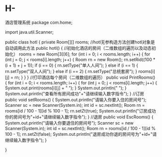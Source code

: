 # H-
酒店管理系统
package com.home;

import java.util.Scanner;

public class hotl {
    private Room[][] rooms;
	//hotl无参构造方法创建hotl对象是自动调用此方法
    public hotl() {
    //初始化酒店的房间（二维数组的遍历以及动态初始化）
        rooms = new Room[3][6];
        for (int i = 0; i < rooms.length; i++) {
            for (int j = 0; j < rooms[i].length; j++) {
                Room rn = new Room();
                rn.setRid((100 * (i + 1) + j + 1));
                if (i == 0) {
                    rn.setType("单人人间");
                } else if (i == 1) {
                    rn.setType("双人人间");
                } else if (i == 2) {
                    rn.setType("总统套房");
                }
                rooms[i][j] = rn;
            }
        }
    }
	//打印酒店每个房间（二维数组的遍历）
    public void PrintRooms() {
        for (int i = 0; i < rooms.length; i++) {
            for (int j = 0; j < rooms[i].length; j++) {
                System.out.print(rooms[i][j] + " ");
            }
            System.out.println(" ");
        }
        System.out.println("查看所有房间成功"+"请继续输入数字指令");
    }
	//订房
    public void setRooms() {
        System.out.println("请输入你要入住的房间号");
        Scanner sc = new Scanner(System.in);
        int id = sc.nextInt();
        Room rn = rooms[id / 100 - 1][id % 100 - 1];
        rn.setZt(true);
        System.out.println("订房成功你的房间号为"+id+"请继续输入数字指令");
    }
	//退房
    public void EscRooms() {
        System.out.println("请输入你要退住的房间号");
        Scanner sc = new Scanner(System.in);
        int id = sc.nextInt();
        Room rn = rooms[id / 100 - 1][id % 100 - 1];
        rn.setZt(false);
        System.out.println("退房成功你退的房间号为"+id+"请继续输入数字指令");
    }

   
}

